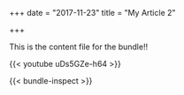 +++
date = "2017-11-23"
title = "My Article 2"

+++


This is the content file for the bundle!!

{{< youtube uDs5GZe-h64 >}}

{{< bundle-inspect >}}